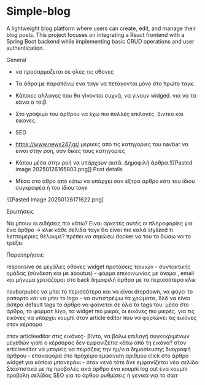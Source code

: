 # Simple-blog

A lightweight blog platform where users can create, edit, and manage their blog posts. This project focuses on integrating a React frontend with a Spring Boot backend while implementing basic CRUD operations and user authentication.

General

- να προσαρμοζεται σε ολες τις οθονες

- Τα άθρα με παραπάνω ενα ταγκ να πετάγονται μόνο στο πρώτο ταγκ.
- Κάποιες αλλαγες που θα γίνονται συχνά, να γίνουν widged. για να τα κάνει ο τσιβ.
- Στο γράψιμο του άρθρου να έχω πιο πολλές επιλογές. βιντεο και εικονες.
- SEO
- https://www.news247.gr/ μερικες απο τις κατηγοριες του navbar να ειναι στην ροη, σαν δικες τους κατηγορίες
- Κάπου μέσα στην ροή να υπάρχουν αυτά. Δημοφιλή άρθρα.![[Pasted image 20250126165803.png]]
  Post details
- Μέσα στο άθρο από κάτω να υπάρχει σαν έξτρα αρθρο κάτι του ίδιου συγκραφέα ή του ίδιου ταγκ

![[Pasted image 20250126171622.png]

Ερωτήσεις

Να μπουν οι ειδήσεις πιο κάτω?
Είναι αρκετές αυτές οι πληροφορίες για ένα άρθρο -> κλικ
κάθε σελίδα ταγκ θα είναι πιο καλά stylized
τι λεπτομέριες θέλουμε?
πρέπει να σηκώσω docker να του το δώσω να το τρέξει

Παρατηρήσεις


responsive σε μεγάλες οθόνες
widget προτάσεις ταινιών - συντακτικής ομάδας (σύνδεση και με aboutus) - φόρμα επικοινωνίας με όνομα , email και μήνυμα χρειάζομαι στο back
δημοφιλή άρθρα με τα περισσότερα κλικ 

navbarpublic να μπει το περισσότερα και να είναι dropdown, να φύγει το ραπορτο και να μπει το logo - να αντιστρέψω τα χρώματα, δλδ να είναι άσπρα default
tags το άρθρο να φαίνεται σε όλα τα tags του.
μέσα στο άρθρο, το φορματ λίγο, τα widget πιο μικρά, οι εικόνες πιο μικρές.
για τις εικόνες να υπάρχει κουμπί στον article editor που να φορτώνει τις εικόνες στον κέρσορα

στον articleeditor στις εικόνες- βίντο, να βάλω επιλογή συγκεκριμένων μεγεθών
γιατί ο κέρσορας δεν εμφανίζετια κάτω από τη εικόνα?
στον articleeditor να μπορείς να πειράζεις την ημ/νια δημοσίευσης
διαγραφή άρθρου - επαναφορά στο πρόχειρο
εμφάνιση αριθμού click στο άρθρο
widget για κάποιο μπανεράκι - όταν κενό τότε δνε εμφανίζεται
νέα σελίδα Σταστιστικά με πχ προβολές ανά άρθρο
ένα κουμπί log out
ένα κουμπί προβολή σελίδας
SEO για το άρθρο ρυθμίσεις ή γενικά για το σαιτ


